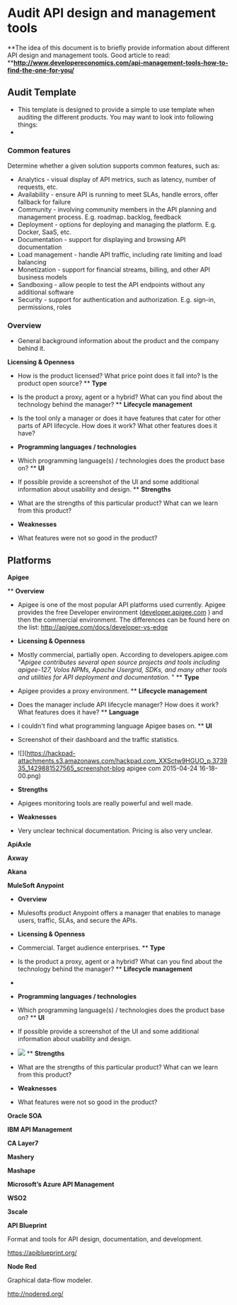 # Audit API design and management tools

**The idea of this document is to briefly provide information about different API design and management tools. Good article to read: **[](http://www.developereconomics.com/api-management-tools-how-to-find-the-one-for-you/)**http://www.developereconomics.com/api-management-tools-how-to-find-the-one-for-you/**

## Audit Template

*   This template is designed to provide a simple to use template when auditing the different products. You may want to look into following things:
*
### Common features
Determine whether a given solution supports common features, such as:

- Analytics - visual display of API metrics, such as latency, number of requests, etc.
- Availability - ensure API is running to meet SLAs, handle errors, offer fallback for failure 
- Community - involving community members in the API planning and management process. E.g. roadmap. backlog, feedback
- Deployment - options for deploying and managing the platform. E.g. Docker, SaaS, etc.
- Documentation - support for displaying and browsing API documentation
- Load management - handle API traffic, including rate limiting and load balancing
- Monetization - support for financial streams, billing, and other API business models
- Sandboxing - allow people to test the API endpoints without any additional software
- Security - support for authentication and authorization. E.g. sign-in, permissions, roles

### Overview
*   General background information about the product and the company behind it.

**Licensing & Openness**

*   How is the product licensed? What price point does it fall into? Is the product open source? 
**   **Type**
*   Is the product a proxy, agent or a hybrid? What can you find about the technology behind the manager?
**   **Lifecycle management**
*   Is the tool only a manager or does it have features that cater for other parts of API lifecycle. How does it work? What other features does it have? 

*   **Programming languages / technologies**
*   Which programming language(s) / technologies  does the product base on? 
**   **UI**
*   If possible provide a screenshot of the UI and some additional information about usability and design.
**   **Strengths**
*   What are the strengths of this particular product? What can we learn from this product?

*   **Weaknesses**
*   What features were not so good in the product? 

## Platforms

**Apigee**

**   **Overview**
*   Apigee is one of the most popular API platforms used currently. Apigee provides the free Developer environment ([developer.apigee.com](https://developers.apigee.com/) )  and then the commercial environment. The differences can be found here on the list: [](http://apigee.com/docs/developer-vs-edge)http://apigee.com/docs/developer-vs-edge

*   **Licensing & Openness**
*   Mostly commercial, partially open. According to developers.apigee.com  "_Apigee contributes several open source projects and tools including  apigee-127, Volos NPMs, Apache Usergrid, SDKs, and many other tools and utilities for API deployment and documentation_. "
**   **Type**
*   Apigee provides a proxy environment.
**   **Lifecycle management**
*   Does the manager include API lifecycle manager? How does it work? What features does it have?
**   **Language**
*   I couldn't find what programming language Apigee bases on.
**   **UI**
*   Screenshot of their dashboard and the traffic statistics.
*   ![](https://hackpad-attachments.s3.amazonaws.com/hackpad.com_XXSctw9HGUO_p.373935_1429881527565_screenshot-blog apigee com 2015-04-24 16-18-00.png)
*   **Strengths**
*   Apigees monitoring tools are really powerful and well made.

*   **Weaknesses**
*   Very unclear technical documentation. Pricing is also very unclear.

**ApiAxle**

**Axway**

**Akana**

**MuleSoft Anypoint**

*   **Overview**
*   Mulesofts product Anypoint offers a manager that enables to manage users, traffic, SLAs, and secure the APIs.

*   **Licensing & Openness**
*   Commercial. Target audience enterprises.
**   **Type**
*   Is the product a proxy, agent or a hybrid? What can you find about the technology behind the manager?
**   **Lifecycle management**
*

*   **Programming languages / technologies**
*   Which programming language(s) / technologies  does the product base on? 
**   **UI**
*   If possible provide a screenshot of the UI and some additional information about usability and design.
*   ![](https://hackpad-attachments.s3.amazonaws.com/hackpad.com_XXSctw9HGUO_p.373935_1429884749984_TN-142234_MuleSoft-Anypoint-API-Manager.jpg)
**   **Strengths**
*   What are the strengths of this particular product? What can we learn from this product?

*   **Weaknesses**
*   What features were not so good in the product? 

**Oracle SOA**

**IBM API Management**

**CA Layer7**

**Mashery**

**Mashape**

**Microsoft’s Azure API Management**

**WSO2**

**3scale**

**API Blueprint**

Format and tools for API design, documentation, and development.

[](https://apiblueprint.org/)https://apiblueprint.org/

**Node Red**

Graphical data-flow modeler.

[](http://nodered.org/)http://nodered.org/
